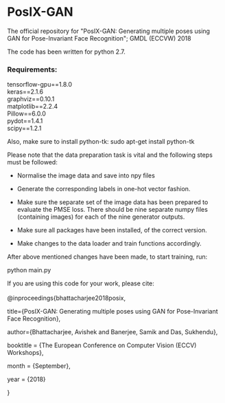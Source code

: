 # PosIX-GAN
The official repository for "PosIX-GAN: Generating multiple poses using GAN for Pose-Invariant Face Recognition"; GMDL (ECCVW) 2018

The code has been written for python 2.7. <br />
### Requirements: ###

tensorflow-gpu==1.8.0 <br />
keras==2.1.6 <br />
graphviz==0.10.1 <br />
matplotlib==2.2.4 <br />
Pillow==6.0.0 <br />
pydot==1.4.1 <br />
scipy==1.2.1 <br />

Also, make sure to install python-tk: sudo apt-get install python-tk

Please note that the data preparation task is vital and the following steps must be followed:  

* Normalise the image data and save into npy files

* Generate the corresponding labels in one-hot vector fashion.

* Make sure the separate set of the image data has been prepared to evaluate the PMSE loss. There should be nine separate numpy files (containing images) for each of the nine generator outputs.

* Make sure all packages have been installed, of the correct version.

* Make changes to the data loader and train functions accordingly.

After above mentioned changes have been made, to start training, run:

python main.py


If you are using this code for your work, please cite:
<br />
<br />
@inproceedings{bhattacharjee2018posix,

  title={PosIX-GAN: Generating multiple poses using GAN for Pose-Invariant Face Recognition},
  
  author={Bhattacharjee, Avishek and Banerjee, Samik and Das, Sukhendu},
  
  booktitle = {The European Conference on Computer Vision (ECCV) Workshops},
  
  month = {September},
  
  year = {2018}

}
